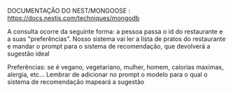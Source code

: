 DOCUMENTAÇÃO DO NEST/MONGOOSE : https://docs.nestjs.com/techniques/mongodb

A consulta ocorre da seguinte forma: 
    a pessoa passa o id do restaurante e a suas "preferências". Nosso sistema vai ler a lista de pratos do restaurante e
    mandar o prompt para o sistema de recomendação, que devolverá a sugestão ideal


Preferências: se é vegano, vegetariano, mulher, homem, calorias maximas, alergia, etc...
Lembrar de adicionar no prompt o modelo para o qual o sistema de recomendação mapeará a sugestão